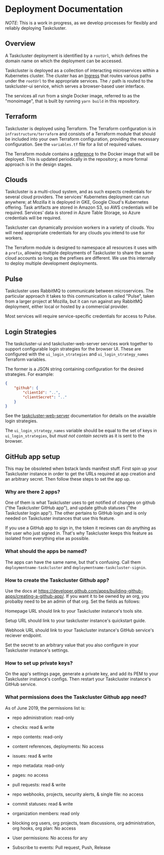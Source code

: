 # Deployment Documentation

*NOTE*: This is a work in progress, as we develop processes for flexibly and reliably deploying Taskcluster.

## Overview

A Taskcluster deployment is identified by a `rootUrl`, which defines the domain name on which the deployment can be accessed.

Taskcluster is deployed as a collection of interacting microservices within a Kubernetes cluster.
The cluster has an [Ingress](https://kubernetes.io/docs/concepts/services-networking/ingress/) that routes various paths under the `rootUrl` to the appropriate services.
The `/` path is routed to the taskcluster-ui service, which serves a browser-based user interface.

The services all run from a single Docker image, referred to as the "monoimage", that is built by running `yarn build` in this repository.

## Terraform

Taskcluster is deployed using Terraform.
The Terraform configuration is in `infrastructure/terraform` and consists of a Terraform module that should be included into your own Terraform configuration, providing the necessary configuration.
See the `variables.tf` file for a list of required values.

The Terraform module contains a [reference](../infrastructure/terraform/taskcluster.tf.json) to the Docker image that will be deployed.
This is updated periodically in the repository; a more formal approach is in the design stages.

## Clouds

Taskcluster is a multi-cloud system, and as such expects credentials for several cloud providers.
The services' Kubernetes deployment can run anywhere; at Mozilla it is deployed in GKE, Google Cloud's Kubernetes offering.
Task artifacts are stored in Amazon S3, so AWS credentials will be required.
Services' data is stored in Azure Table Storage, so Azure credentials will be required.

Taskcluster can dynamically provision workers in a variety of clouds.
You will need appropriate credentials for any clouds you intend to use for workers.

The Terraform module is designed to namespace all resources it uses with a `prefix`, allowing multiple deployments of Taskcluster to share the same cloud accounts so long as the prefixes are different.
We use this internally to deploy multiple development deployments.

## Pulse

Taskcluster uses RabbitMQ to communicate between microservices.
The particular approach it takes to this communication is called "Pulse", taken from a larger project at Mozilla, but it can run against any RabbitMQ deployment, either local or hosted by a commercial provider.

Most services will require service-specific credentials for access to Pulse.

## Login Strategies

The taskcluster-ui and taskcluster-web-server services work together to support configurable login strategies for the browser UI.
These are configured with the `ui_login_strategies` and `ui_login_strategy_names` Terraform variables.

The former is a JSON string containing configuration for the desired strategies.
For example:

```json
{
    "github": {
        "clientId": "..",
        "clientSecret": ".."
    }
}
```

See the [taskcluster-web-server](../services/web-server#readme) documentation for details on the avaialble login strategies.

The `ui_login_strategy_names` variable should be equal to the set of keys in `ui_login_strategies`, but *must not contain secrets* as it is sent to the browser.

## GitHub app setup

This may be obsoleted when bstack lands manifest stuff. First spin up your Taskcluster instance in order to get the URLs required at app creation and an arbitrary secret. Then follow these steps to set the app up. 

### Why are there 2 apps? 

One of them is what Taskcluster uses to get notified of changes on github ("the Taskcluster GitHub app"), and update github statuses ("the Taskcluster login app"). The other pertains to GitHub login and is only needed on Taskcluster instances that use this feature.

If you use a GitHub app to sign in, the token it recieves can do anything as the user who just signed in. That's why Taskcluster keeps this feature as isolated from everything else as possible. 

### What should the apps be named? 

The apps can have the same name, but that's confusing. Call them `deploymentname-taskcluster` and `deploymentname-taskcluster-signin`. 

### How to create the Taskcluster Github app? 

Use the docs at https://developer.github.com/apps/building-github-apps/creating-a-github-app/. If you want it to be owned by an org, you probalby need to be an admin of that org. Set the fields as follows: 

Homepage URL should link to your Taskcluster instance's tools site. 

Setup URL should link to your taskcluster instance's quickstart guide. 

Webhook URL should link to your Taskcluster instance's GitHub service's reciever endpoint. 

Set the secret to an arbitrary value that you also configure in your Taskcluster instance's settings. 

### How to set up private keys? 

On the app's settings page, generate a private key, and add its PEM to your Taskcluster instance's configs. Then restart your Taskcluster instance's GitHub service. 

### What permissions does the Taskcluster Github app need?

As of June 2019, the permissions list is: 

* repo administration: read-only
* checks: read & write
* repo contents: read-only
* content references, deployments: No access
* issues: read & write
* repo metadata: read-only
* pages: no access
* pull requests: read & write
* repo webhooks, projects, security alerts, & single file: no access
* commit statuses: read & write
* organization members: read only
* blocking org users, org projects, team discussions, org administration, org hooks, org plan: No access

* User permissions: No access for any

* Subscribe to events: Pull request, Push, Release


